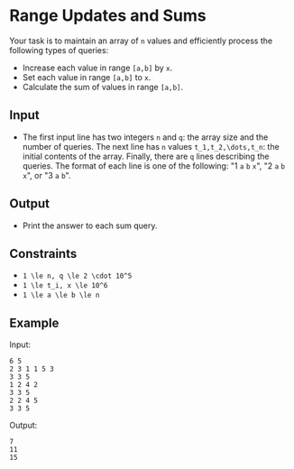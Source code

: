 # Range Updates and Sums 

Your task is to maintain an array of ```n``` values and efficiently process the following types of queries:

- Increase each value in range ```[a,b]``` by ```x```.
- Set each value in range ```[a,b]``` to ```x```.
- Calculate the sum of values in range ```[a,b]```.

## Input
- The first input line has two integers ```n``` and ```q```: the array size and the number of queries.
The next line has ```n``` values ```t_1,t_2,\dots,t_n```: the initial contents of the array.
Finally, there are ```q``` lines describing the queries. The format of each line is one of the following: "1 ```a``` ```b``` ```x```",  "2 ```a``` ```b``` ```x```", or "3 ```a``` ```b```".
## Output
- Print the answer to each sum query.
## Constraints

- ```1 \le n, q \le 2 \cdot 10^5```
- ```1 \le t_i, x \le 10^6```
- ```1 \le a \le b \le n```

## Example
Input:
```
6 5
2 3 1 1 5 3
3 3 5
1 2 4 2
3 3 5
2 2 4 5
3 3 5
```

Output:
```
7
11
15
```
